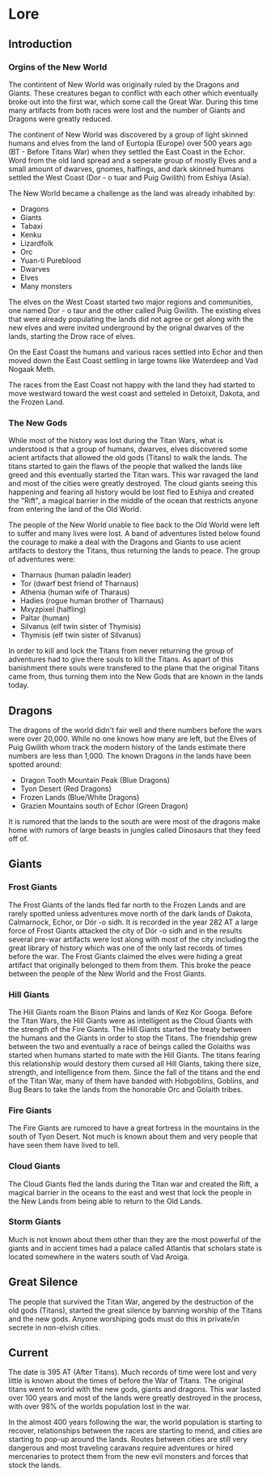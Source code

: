 # Lore

## Introduction

### Orgins of the New World

The contintent of New World was originally ruled by the Dragons and Giants.  These creatures began to conflict with each other which eventually broke out into the first war, which some call the Great War.  During this time many artifacts from both races were lost and the number of Giants and Dragons were greatly reduced. 

The continent of New World was discovered by a group of light skinned humans and elves from the land of Eurtopia (Europe) over 500 years ago (BT - Before Titans War) when they settled the East Coast in the Echor.  Word from the old land spread and a seperate group of mostly Elves and a small amount of dwarves, gnomes, halfings, and dark skinned humans settled the West Coast (Dor - o tuar and Puig Gwilith) from Eshiya (Asia).  

The New World became a challenge as the land was already inhabited by:

- Dragons
- Giants
- Tabaxi
- Kenku
- Lizardfolk
- Orc
- Yuan-ti Pureblood
- Dwarves
- Elves
- Many monsters 

The elves on the West Coast started two major regions and communities, one named Dor - o taur and the other called Puig Gwilith.  The existing elves that were already populating the lands did not agree or get along with the new elves and were invited underground by the orignal dwarves of the lands, starting the Drow race of elves.  

On the East Coast the humans and various races settled into Echor and then moved down the East Coast settling in large towns like Waterdeep and Vad Nogaak Meth.  

The races from the East Coast not happy with the land they had started to move westward toward the west coast and setteled in Detoixit, Dakota, and the Frozen Land.

### The New Gods

While most of the history was lost during the Titan Wars, what is understood is that a group of humans, dwarves, elves discovered some acient artifacts that allowed the old gods (Titans) to walk the lands.  The titans started to gain the flaws of the people that walked the lands like greed and this eventually started the Titan wars.  This war ravaged the land and most of the cities were greatly destroyed.  The cloud giants seeing this happening and fearing all history would be lost fled to Eshiya and created the "Rift", a magical barrier in the middle of the ocean that restricts anyone from entering the land of the Old World.

The people of the New World unable to flee back to the Old World were left to suffer and many lives were lost.  A band of adventures listed below found the courage to make a deal with the Dragons and Giants to use acient artifacts to destory the Titans, thus returning the lands to peace.  The group of adventures were:

- Tharnaus (human paladin leader)
- Tor (dwarf best friend of Tharnaus)
- Athenia (human wife of Tharaus)
- Hadies (rogue human brother of Tharnaus)
- Mxyzpixel (halfling)
- Paltar (human)
- Silvanus (elf twin sister of Thymisis)
- Thymisis (elf twin sister of Silvanus)

In order to kill and lock the Titans from never returning the group of adventures had to give there souls to kill the Titans.  As apart of this banishment there souls were transfered to the plane that the original Titans came from, thus turning them into the New Gods that are known in the lands today.  

## Dragons

The dragons of the world didn't fair well and there numbers before the wars were over 20,000.  While no one knows how many are left, but the Elves of Puig Gwilith whom track the modern history of the lands estimate there numbers are less than 1,000.  The known Dragons in the lands have been spotted around:

- Dragon Tooth Mountain Peak (Blue Dragons)
- Tyon Desert (Red Dragons)
- Frozen Lands (Blue/White Dragons)
- Grazien Mountains south of Echor (Green Dragon)

It is rumored that the lands to the south are were most of the dragons make home with rumors of large beasts in jungles called Dinosaurs that they feed off of.

## Giants

### Frost Giants

The Frost Giants of the lands fled far north to the Frozen Lands and are rarely spotted unless adventures move north of the dark lands of Dakota, Calmarnock, Echor, or Dór -o sídh.  It is recorded in the year 282 AT a large force of Frost Giants attacked the city of Dór -o sídh and in the results several pre-war artifacts were lost along with most of the city including the great library of history which was one of the only last records of times before the war.  The Frost Giants claimed the elves were hiding a great artifact that originally belonged to them from them.  This broke the peace between the people of the New World and the Frost Giants.

### Hill Giants

The Hill Giants roam the Bison Plains and lands of Kez Kor Googa.  Before the Titan Wars, the Hill Giants were as intelligent as the Cloud Giants with the strength of the Fire Giants.  The Hill Giants started the treaty between the humans and the Giants in order to stop the Titans.  The friendship grew between the two and eventually a race of beings called the Golaiths was started when humans started to mate with the Hill Giants.  The titans fearing this relationship would destory them cursed all Hill Giants, taking there size, strength, and intelligence from them.  Since the fall of the titans and the end of the Titan War, many of them have banded with Hobgoblins, Goblins, and Bug Bears to take the lands from the honorable Orc and Golaith tribes.

### Fire Giants

The Fire Giants are rumored to have a great fortress in the mountains in the south of Tyon Desert. Not much is known about them and very people that have seen them have lived to tell. 

### Cloud Giants

The Cloud Giants fled the lands during the Titan war and created the Rift, a magical barrier in the oceans to the east and west that lock the people in the New Lands from being able to return to the Old Lands.

### Storm Giants

Much is not known about them other than they are the most powerful of the giants and in accient times had a palace called Atlantis that scholars state is located somewhere in the waters south of Vad Aroiga.

## Great Silence

The people that survived the Titan War, angered by the destruction of the old gods (Titans), started the great silence by banning worship of the Titans and the new gods.  Anyone worshiping gods must do this in private/in secrete in non-elvish cities.  

## Current

The date is 395 AT (After Titans).  Much records of time were lost and very little is known about the times of before the War of Titans.  The original titans went to world with the new gods, giants and dragons.  This war lasted over 100 years and most of the lands were greatly destroyed in the process, with over 98% of the worlds population lost in the war.

In the almost 400 years following the war, the world population is starting to recover, relationships between the races are starting to mend, and cities are starting to pop-up around the lands.  Routes between cities are still very dangerous and most traveling caravans require adventures or hired mercenaries to protect them from the new evil monsters and forces that stock the lands.  
